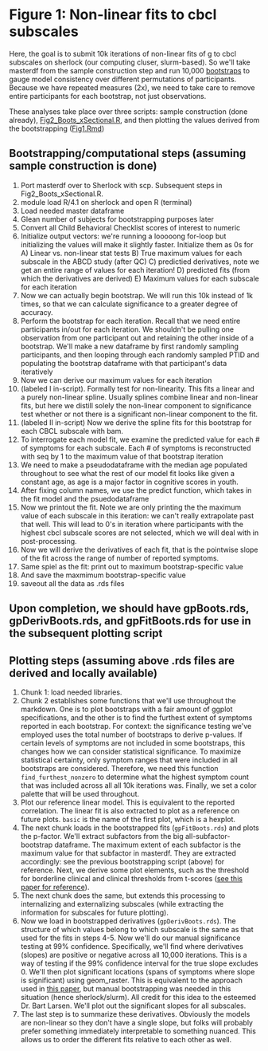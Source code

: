 # Figure 1: Non-linear fits to cbcl subscales

Here, the goal is to submit 10k iterations of non-linear fits of g to cbcl subscales on sherlock (our computing cluser, slurm-based). So we'll take masterdf from the sample construction step and run 10,000 [bootstraps](https://en.wikipedia.org/wiki/Bootstrapping_(statistics)) to gauge model consistency over different permutations of participants. Because we have repeated measures (2x), we need to take care to remove entire participants for each bootstrap, not just observations.

These analyses take place over three scripts: sample construction (done already), [Fig2_Boots_xSectional.R](https://github.com/WilliamsPanLab/gp/blob/master/Slurm/Fig2_Boots_xSectional.R), and then plotting the values derived from the bootstrapping ([Fig1.Rmd](https://github.com/WilliamsPanLab/gp/blob/master/Figures/code/Fig1.Rmd))

## Bootstrapping/computational steps (assuming sample construction is done)

1. Port masterdf over to Sherlock with scp. Subsequent steps in Fig2_Boots_xSectional.R.
2. module load R/4.1 on sherlock and open R (terminal)
3. Load needed master dataframe
4. Glean number of subjects for bootstrapping purposes later
5. Convert all Child Behavioral Checklist scores of interest to numeric
6. Initialize output vectors: we're running a looooong for-loop but initializing the values will make it slightly faster. Initialize them as 0s for 
  A) Linear vs. non-linear stat tests
  B) True maximum values for each subscale in the ABCD study (after QC)
  C) predictied derivatives, note we get an entire range of values for each iteration!
  D) predicted fits (from which the derivatives are derived)
  E) Maximum values for each subscale for each iteration
7. Now we can actually begin bootstrap. We will run this 10k instead of 1k times, so that we can calculate significance to a greater degree of accuracy.
8. Perform the bootstrap for each iteration. Recall that we need entire participants in/out for each iteration. We shouldn't be pulling one observation from one participant out and retaining the other inside of a bootstrap. We'll make a new dataframe by first randomly sampling participants, and then looping through each randomly sampled PTID and populating the bootstrap dataframe with that participant's data iteratively
9. Now we can derive our maximum values for each iteration
10. (labeled I in-script). Formally test for non-linearity. This fits a linear and a purely non-linear spline. Usually splines combine linear and non-linear fits, but here we distill solely the non-linear component to significance test whether or not there is a significant non-linear component to the fit. 
11. (labeled II in-script) Now we derive the spline fits for this bootstrap for each CBCL subscale with bam.
12. To interrogate each model fit, we examine the predicted value for each # of symptoms for each subscale. Each # of symptoms is reconstructed with seq by 1 to the maximum value of that bootstrap iteration
13. We need to make a pseudodataframe with the median age populated throughout to see what the rest of our model fit looks like given a constant age, as age is a major factor in cognitive scores in youth.
14. After fixing column names, we use the predict function, which takes in the fit model and the psuedodataframe
15. Now we printout the fit. Note we are only printing the the maximum value of each subscale in this iteration: we can't really extrapolate past that well. This will lead to 0's in iteration where participants with the highest cbcl subscale scores are not selected, which we will deal with in post-processing.
16. Now we will derive the derivatives of each fit, that is the pointwise slope of the fit across the range of number of reported symptoms.
17. Same spiel as the fit: print out to maximum bootstrap-specific value
18. And save the maxmimum bootstrap-specific value
19. saveout all the data as .rds files

## Upon completion, we should have gpBoots.rds, gpDerivBoots.rds, and gpFitBoots.rds for use in the subsequent plotting script

## Plotting steps (assuming above .rds files are derived and locally available)

1. Chunk 1: load needed libraries.
2. Chunk 2 establishes some functions that we'll use throughout the markdown. One is to plot bootstraps with a fair amount of ggplot specifications, and the other is to find the furthest extent of symptoms reported in each bootstrap. For context: the significance testing we've employed uses the total number of bootstraps to derive p-values. If certain levels of symptoms are not included in some bootstraps, this changes how we can consider statistical significance. To maximize statistical certainty, only symptom ranges that were included in all bootstraps are considered. Therefore, we need this function `find_furthest_nonzero` to determine what the highest symptom count that was included across all all 10k iterations was. Finally, we set a color palette that will be used throughout.
3. Plot our reference linear model. This is equivalent to the reported correlation. The linear fit is also extracted to plot as a reference on future plots. `basic` is the name of the first plot, which is a hexplot.
4. The next chunk loads in the bootstrapped fits (`gpFitBoots.rds`) and plots the p-factor. We'll extract subfactors from the big all-subfactor-bootstrap dataframe. The maximum extent of each subfactor is the maximum value for that subfactor in masterdf. They are extracted accordingly: see the previous bootstrapping script (above) for reference. Next, we derive some plot elements, such as the threshold for borderline clinical and clinical thresholds from t-scores ([see this paper for reference](https://www.nature.com/articles/s41380-022-01522-w)).
5. The next chunk does the same, but extends this processing to internalizing and externalizing subscales (while extracting the information for subscales for future plotting).
6. Now we load in bootstrapped derivatives (`gpDerivBoots.rds`). The structure of which values belong to which subscale is the same as that used for the fits in steps 4-5. Now we'll do our manual significance testing at 99% confidence. Specifically, we'll find where derivatives (slopes) are positive or negative across all 10,000 iterations. This is a way of testing if the 99% confidence interval for the true slope excludes 0. We'll then plot significant locations (spans of symptoms where slope is significant) using geom_raster. This is equivalent to the approach used in [this paper](https://www.sciencedirect.com/science/article/pii/S1878929320300360), but manual bootstrapping was needed in this situation (hence sherlock/slurm). All credit for this idea to the esteemed Dr. Bart Larsen. We'll plot out the significant slopes for all subscales.
7. The last step is to summarize these derivatives. Obviously the models are non-linear so they don't have a single slope, but folks will probably prefer something immediately interpretable to something nuanced. This allows us to order the different fits relative to each other as well. 
